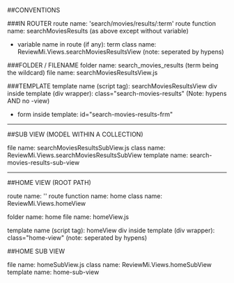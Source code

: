 ##CONVENTIONS

###IN ROUTER
route name: 'search/movies/results/:term'
route function name: searchMoviesResults (as above except without variable)
* variable name in route (if any): term
class name: ReviewMi.Views.searchMoviesResultsView (note: seperated by hypens)

###FOLDER / FILENAME
folder name: search_movies_results (term being the wildcard)
file name: searchMoviesResultsView.js

###TEMPLATE
template name (script tag): searchMoviesResultsView
div inside template (div wrapper): class="search-movies-results" (Note: hypens AND no -view)
* form inside template: id="search-movies-results-frm"

- - -

##SUB VIEW (MODEL WITHIN A COLLECTION)

file name: searchMoviesResultsSubView.js
class name: ReviewMi.Views.searchMoviesResultsSubView
template name: search-movies-results-sub-view

- - -

##HOME VIEW (ROOT PATH)

route name: ''
route function name: home 
class name: ReviewMi.Views.homeView

folder name: home
file name: homeView.js

template name (script tag): homeView
div inside template (div wrapper): class="home-view" (note: seperated by hypens)

##HOME SUB VIEW

file name: homeSubView.js
class name: ReviewMi.Views.homeSubView
template name: home-sub-view